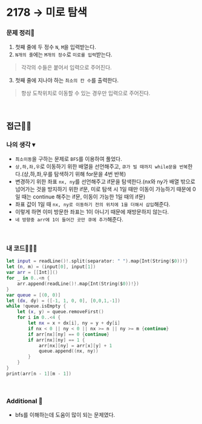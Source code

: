 # 2178 → 미로 탐색
### 문제 정리📝
1. 첫째 줄에 두 정수 `N`, `M`을 입력받는다.
2. `N개의 줄`에는 `M개의 정수`로 `미로를 입력`받는다.
> 각각의 수들은 붙어서 입력으로 주어진다.
3. 첫째 줄에 지나야 하는 `최소의 칸 수`를 출력한다.
> 항상 도착위치로 이동할 수 있는 경우만 입력으로 주어진다.

</br>

## 접근🚶🏻
### 나의 생각 ▾
- `최소이동`을 구하는 문제로 `BFS`를 이용하여 풀었다.
- `상,하,좌,우`로 이동하기 위한 배열을 선언해주고, `큐가 빌 때까지 while문을 반복`한다.(상,하,좌,우를 탐색하기 위해 for문을 4번 반복)
- 변경하기 위한 좌표 `nx, ny`를 선언해주고 if문을 탐색한다.(nx와 ny가 배열 밖으로 넘어가는 것을 방지하기 위한 if문, 미로 탐색 시 1일 때만 이동이 가능하기 때문에 0일 때는 continue 해주는 if문, 이동이 가능한 1일 때의 if문)
- 좌표 값이 1일 때 `nx, ny로 이동하기 전의 위치에 1을 더해서 삽입`해준다.
- 이렇게 하면 이미 방문한 좌표는 1이 아니기 때문에 재방문하지 않는다.
- `네 방향중 arr에 1이 들어간 곳만 큐에 추가`해준다.

</br>

### 내 코드👨🏻‍💻
```swift
let input = readLine()!.split(separator: " ").map{Int(String($0))!}
let (n, m) = (input[0], input[1])
var arr = [[Int]]()
for _ in 0..<n {
    arr.append(readLine()!.map{Int(String($0))!})
}
var queue = [(0, 0)]
let (dx, dy) = ([-1, 1, 0, 0], [0,0,1,-1])
while !queue.isEmpty {
    let (x, y) = queue.removeFirst()
    for i in 0..<4 {
        let nx = x + dx[i], ny = y + dy[i]
        if nx < 0 || ny < 0 || nx >= n || ny >= m {continue}
        if arr[nx][ny] == 0 {continue}
        if arr[nx][ny] == 1 {
            arr[nx][ny] = arr[x][y] + 1
            queue.append((nx, ny))
        }    
    }
}
print(arr[n - 1][m - 1])
```

</br>

### Additional 📂
- bfs를 이해하는데 도움이 많이 되는 문제였다.

